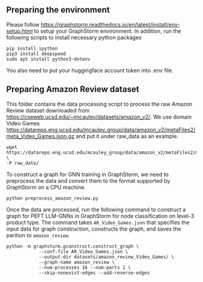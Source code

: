 ## Preparing the environment
Please follow https://graphstorm.readthedocs.io/en/latest/install/env-setup.html to setup your GraphStorm environment.
In addition, run the following scripts to install necessary python packages

```
pip install ipython
pip3 install deepspeed
sudo apt install python3-dotenv
```

You also need to put your huggingface account token into .env file.

## Preparing Amazon Review dataset
This folder contains the data processing script to process the raw Amazon Review dataset
downloaded from https://cseweb.ucsd.edu/~jmcauley/datasets/amazon_v2/. We use domain Video
Games https://datarepo.eng.ucsd.edu/mcauley_group/data/amazon_v2/metaFiles2/meta_Video_Games.json.gz
and put it under raw_data as an example.
```
wget https://datarepo.eng.ucsd.edu/mcauley_group/data/amazon_v2/metaFiles2/meta_Video_Games.json.gz \
-P raw_data/
```

To construct a graph for GNN training in GraphStorm, we need to preprocess the data
and convert them to the format supported by GraphStorm on a CPU machine.
```
python preprocess_amazon_review.py
```

Once the data are processed, run the following command to construct a graph
for PEFT LLM-GNNs in GraphStorm for node classification on level-3 product type.
The command takes `AR_Video_Games.json` that specifies the input data for graph
construction, constructs the graph, and saves the parition to `amazon_review`.

```
python -m graphstorm.gconstruct.construct_graph \
			--conf-file AR_Video_Games.json \
			--output-dir datasets/amazon_review_Video_Games/ \
			--graph-name amazon_review \
			--num-processes 16 --num-parts 1 \
			--skip-nonexist-edges --add-reverse-edges

```
